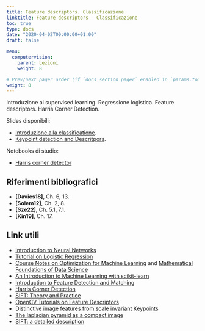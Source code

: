 ```yaml
---
title: Feature descriptors. Classificazione
linktitle: Feature descriptors - Classificazione
toc: true
type: docs
date: "2020-04-02T00:00:00+01:00"
draft: false

menu:
  computervision:
    parent: Lezioni
    weight: 8

# Prev/next pager order (if `docs_section_pager` enabled in `params.toml`)
weight: 8
---
```


Introduzione al supervised learning. Regressione logistica. Feature descriptors. Harris Corner Detection.

Slides disponibili: 

- [Introduzione alla classificatione](../pdf/4a.Classificazione.pdf).
- [Keypoint detection and Descritpors](../pdf/4b.Features.pdf). 

Notebooks di studio: 

- [Harris corner detector](https://github.com/gmanco/cv_notebooks/blob/master/6a.Features_Harris.ipynb)


## Riferimenti bibliografici

- **[Davies18]**, Ch. 6, 13. 
- **[Solem12]**, Ch. 2, 8.
- **[Sze22]**, Ch. 5.1, 7.1.
- **[Kin19]**, Ch. 17.

## Link utili

- [Introduction to Neural Networks](https://towardsdatascience.com/machine-learning-for-beginners-an-introduction-to-neural-networks-d49f22d238f9)
- [Tutorial on Logistic Regression](https://machinelearningmastery.com/logistic-regression-tutorial-for-machine-learning/)
- [Course Notes on Optimization for Machine Learning](https://mathematical-tours.github.io/book-sources/optim-ml/OptimML.pdf) and [Mathematical Foundations of Data Science](https://mathematical-tours.github.io/book-sources/FundationsDataScience.pdf)
- [An Introduction to Machine Learning with scikit-learn](https://scikit-learn.org/stable/tutorial/basic/tutorial.html)
- [Introduction to Feature Detection and Matching](https://medium.com/analytics-vidhya/introduction-to-feature-detection-and-matching-65e27179885d)
- [Harris Corner Detection](https://medium.com/data-breach/introduction-to-harris-corner-detector-32a88850b3f6)
- [SIFT: Theory and Practice](https://aishack.in/tutorials/sift-scale-invariant-feature-transform-features/)
- [OpenCV Tutorials on Feature Descriptors](https://opencv-python-tutroals.readthedocs.io/en/latest/py_tutorials/py_feature2d/py_table_of_contents_feature2d/py_table_of_contents_feature2d.html)
- [Distinctive image features from scale invariant Keypoints](https://people.eecs.berkeley.edu/~malik/cs294/lowe-ijcv04.pdf)
- [The laplacian pyramid as a compact image](http://persci.mit.edu/pub_pdfs/pyramid83.pdf)
- [SIFT: a detailed description](https://towardsdatascience.com/sift-scale-invariant-feature-transform-c7233dc60f37)

